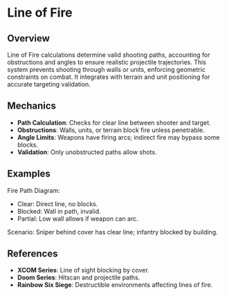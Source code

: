 # Line of Fire

## Overview
Line of Fire calculations determine valid shooting paths, accounting for obstructions and angles to ensure realistic projectile trajectories. This system prevents shooting through walls or units, enforcing geometric constraints on combat. It integrates with terrain and unit positioning for accurate targeting validation.

## Mechanics
- **Path Calculation**: Checks for clear line between shooter and target.
- **Obstructions**: Walls, units, or terrain block fire unless penetrable.
- **Angle Limits**: Weapons have firing arcs; indirect fire may bypass some blocks.
- **Validation**: Only unobstructed paths allow shots.

## Examples

Fire Path Diagram:
- Clear: Direct line, no blocks.
- Blocked: Wall in path, invalid.
- Partial: Low wall allows if weapon can arc.

Scenario: Sniper behind cover has clear line; infantry blocked by building.

## References
- **XCOM Series**: Line of sight blocking by cover.
- **Doom Series**: Hitscan and projectile paths.
- **Rainbow Six Siege**: Destructible environments affecting lines of fire.